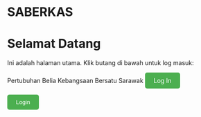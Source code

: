 # SABERKAS   
  <h1>Selamat Datang</h1>
  <p>Ini adalah halaman utama. Klik butang di bawah untuk log masuk:</p>

Pertubuhan Belia Kebangsaan Bersatu Sarawak
<a href="login.html" style="display:inline-block; background-color:#4CAF50; color:white; padding:10px 20px; text-align:center; text-decoration:none; border-radius:5px;">
    Log In
</a>
 <!DOCTYPE html>
 <html lang="en">
 <head>
  <meta charset="UTF-8">
  <meta name="viewport" content="width=device-width, initial-scale=1.0">
  <title>Halaman Utama</title>
</head>
<body>
    
  <!-- Button for login -->
  <button id="loginButton" style="background-color:#4CAF50; color:white; padding:10px 20px; border:none; border-radius:5px; cursor:pointer;">Login</button>

  <script>
    // Redirect to login.html when button is clicked
    document.getElementById('loginButton').addEventListener('click', function () {
      window.location.href = 'login.html'; // Halaman yang akan dibuka
    });
  </script>
</body>
</html>
